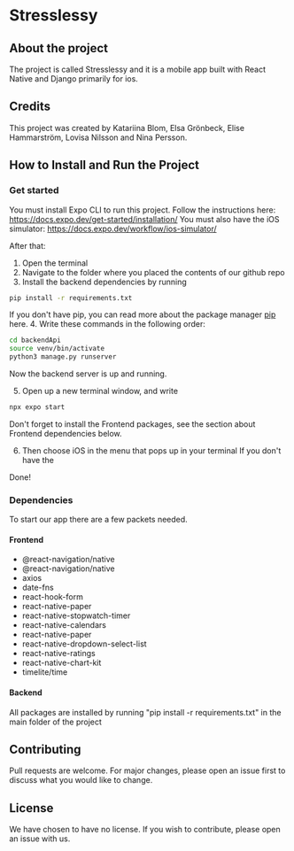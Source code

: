# Stresslessy
## About the project
The project is called Stresslessy and it is a mobile app built with React Native and Django primarily for ios. 

## Credits
This project was created by Katariina Blom, Elsa Grönbeck, Elise Hammarström, Lovisa Nilsson and Nina Persson.

## How to Install and Run the Project
### Get started
You must install Expo CLI to run this project. Follow the instructions here: https://docs.expo.dev/get-started/installation/
You must also have the iOS simulator: https://docs.expo.dev/workflow/ios-simulator/

After that:
1. Open the terminal
2. Navigate to the folder where you placed the contents of our github repo
3. Install the backend dependencies by running 
```bash
pip install -r requirements.txt
```
If you don't have pip, you can read more about the package manager [pip](https://pip.pypa.io/en/stable/) here. 
4. Write these commands in the following order: 

``` bash
cd backendApi
source venv/bin/activate
python3 manage.py runserver
```

Now the backend server is up and running.

5. Open up a new terminal window, and write
```bash
npx expo start
```
Don't forget to install the Frontend packages, see the section about Frontend dependencies below. 

6. Then choose iOS in the menu that pops up in your terminal
If you don't have the 

Done! 

### Dependencies
To start our app there are a few packets needed.

#### Frontend
- @react-navigation/native
- @react-navigation/native
- axios
- date-fns
- react-hook-form
- react-native-paper
- react-native-stopwatch-timer
- react-native-calendars
- react-native-paper
- react-native-dropdown-select-list
- react-native-ratings
- react-native-chart-kit
- timelite/time

#### Backend
All packages are installed by running "pip install -r requirements.txt" in the main folder of the project

## Contributing

Pull requests are welcome. For major changes, please open an issue first
to discuss what you would like to change.

## License
We have chosen to have no license. If you wish to contribute, please open an issue with us. 




